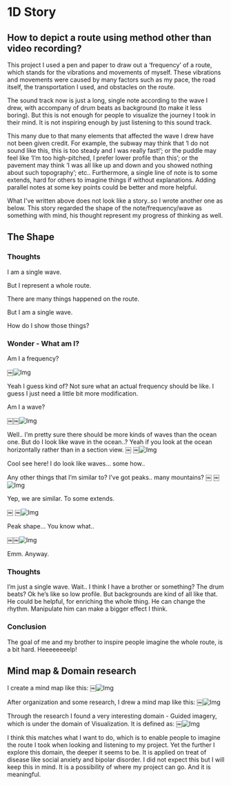 # 1D Story
## How to depict a route using method other than video recording?

This project I used a pen and paper to draw out a ‘frequency’ of a route, which stands for the vibrations and movements of myself. These vibrations and movements were caused by many factors such as my pace, the road itself, the transportation I used, and obstacles on the route.

The sound track now is just a long, single note according to the wave I drew, with accompany of drum beats as background (to make it less boring). But this is not enough for people to visualize the journey I took in their mind. It is not inspiring enough by just listening to this sound track. 

This many due to that many elements that affected the wave I drew have not been given credit. For example, the subway may think that ‘I do not sound like this, this is too steady and I was really fast!’; or the puddle may feel like ‘I’m too high-pitched, I prefer lower profile than this’; or the pavement may think ‘I was all like up and down and you showed nothing about such topography’; etc.. Furthermore, a single line of note is to some extends, hard for others to imagine things if without explanations. Adding parallel notes at some key points could be better and more helpful.

What I've written above does not look like a story..so I wrote another one as below.
This story regarded the shape of the note/frequency/wave as something with mind, his thought represent my progress of thinking as well.

## The Shape

### Thoughts
I am a single wave. 

But I represent a whole route.

There are many things happened on the route.

But I am a single wave.

How do I show those things?

### Wonder - What am I?

Am I a frequency?

￼![Img](1d/1.png)

Yeah I guess kind of? 
Not sure what an actual frequency should be like.
I guess I just need a little bit more modification.

Am I a wave?

￼￼![Img](1d/2.png)

Well.. I’m pretty sure there should be more kinds of waves than the ocean one.
But do I look like wave in the ocean..?
Yeah if you look at the ocean horizontally rather than in a section view.
￼
￼![Img](1d/3.png)

Cool see here!
I do look like waves… some how..

Any other things that I’m similar to?
I’ve got peaks.. many mountains?
￼
￼![Img](1d/4.png)

Yep, we are similar. To some extends.

￼
￼![Img](1d/5.png)

Peak shape…
You know what..

￼￼![Img](1d/6.jpeg)

Emm. Anyway.

### Thoughts
I’m just a single wave.
Wait.. I think I have a brother or something?
The drum beats?
Ok he’s like so low profile.
But backgrounds are kind of all like that.
He could be helpful, for enriching the whole thing.
He can change the rhythm.
Manipulate him can make a bigger effect I think.

### Conclusion
The goal of me and my brother to inspire people imagine the whole route,
is a bit hard.
Heeeeeeeelp!



## Mind map & Domain research

I create a mind map like this:
￼![Img](1d/7.JPG)

After organization and some research, I drew a mind map like this:
￼![Img](1d/8.JPG)

Through the research I found a very interesting domain - Guided imagery, which is under the domain of Visualization.
It is defined as:
￼![Img](1d/9.png)

I think this matches what I want to do, which is to enable people to imagine the route I took when looking and listening to my project. 
Yet the further I explore this domain, the deeper it seems to be. It is applied on treat of disease like social anxiety and bipolar disorder.
I did not expect this but I will keep this in mind. It is a possibility of where my project can go. And it is meaningful.


